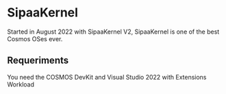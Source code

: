 # SipaaKernel

Started in August 2022 with SipaaKernel V2, SipaaKernel is one of the best Cosmos OSes ever.

## Requeriments

You need the COSMOS DevKit and Visual Studio 2022 with Extensions Workload
